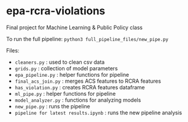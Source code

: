 # epa-rcra-violations
Final project for Machine Learning &amp; Public Policy class

To run the full pipeline: `python3 full_pipeline_files/new_pipe.py`

Files:

- `cleaners.py` : used to clean csv data
- `grids.py` : collection of model parameters
- `epa_pipeline.py` : helper functions for pipeline
- `final_acs_join.py` : merges ACS features to RCRA features
- `has_violation.py` : creates RCRA features dataframe
- `ml_pipe.py` : helper functions for pipeline
- `model_analyzer.py` : functions for analyzing models
- `new_pipe.py` : runs the pipeline  
- `pipeline for latest results.ipynb` : runs the new pipeline analysis